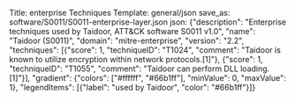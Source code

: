 Title: enterprise Techniques
Template: general/json
save_as: software/S0011/S0011-enterprise-layer.json
json: {"description": "Enterprise techniques used by Taidoor, ATT&CK software S0011 v1.0", "name": "Taidoor (S0011)", "domain": "mitre-enterprise", "version": "2.2", "techniques": [{"score": 1, "techniqueID": "T1024", "comment": "Taidoor is known to utilize encryption within network protocols.[1]"}, {"score": 1, "techniqueID": "T1055", "comment": "Taidoor can perform DLL loading.[1]"}], "gradient": {"colors": ["#ffffff", "#66b1ff"], "minValue": 0, "maxValue": 1}, "legendItems": [{"label": "used by Taidoor", "color": "#66b1ff"}]}